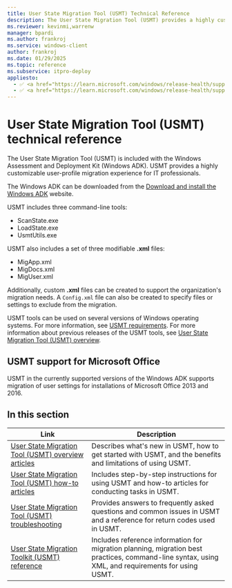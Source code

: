 ```yaml
---
title: User State Migration Tool (USMT) Technical Reference
description: The User State Migration Tool (USMT) provides a highly customizable user-profile migration experience for IT professionals.
ms.reviewer: kevinmi,warrenw
manager: bpardi
ms.author: frankroj
ms.service: windows-client
author: frankroj
ms.date: 01/29/2025
ms.topic: reference
ms.subservice: itpro-deploy
appliesto:
  - ✅ <a href="https://learn.microsoft.com/windows/release-health/supported-versions-windows-client" target="_blank">Windows 11</a>
  - ✅ <a href="https://learn.microsoft.com/windows/release-health/supported-versions-windows-client" target="_blank">Windows 10</a>
---
```


# User State Migration Tool (USMT) technical reference

The User State Migration Tool (USMT) is included with the Windows Assessment and Deployment Kit (Windows ADK). USMT provides a highly customizable user-profile migration experience for IT professionals.

The Windows ADK can be downloaded from the [Download and install the Windows ADK](/windows-hardware/get-started/adk-install) website.

USMT includes three command-line tools:

- ScanState.exe
- LoadState.exe
- UsmtUtils.exe

USMT also includes a set of three modifiable **.xml** files:

- MigApp.xml
- MigDocs.xml
- MigUser.xml

Additionally, custom **.xml** files can be created to support the organization's migration needs. A `Config.xml` file can also be created to specify files or settings to exclude from the migration.

USMT tools can be used on several versions of Windows operating systems. For more information, see [USMT requirements](usmt-requirements.md). For more information about previous releases of the USMT tools, see [User State Migration Tool (USMT) overview](/previous-versions/windows/hh825227(v=win.10)).

## USMT support for Microsoft Office

USMT in the currently supported versions of the Windows ADK supports migration of user settings for installations of Microsoft Office 2013 and 2016.

## In this section

| Link | Description |
|------ |----------- |
|[User State Migration Tool (USMT) overview articles](usmt-topics.md)|Describes what's new in USMT, how to get started with USMT, and the benefits and limitations of using USMT.|
|[User State Migration Tool (USMT) how-to articles](usmt-how-to.md)|Includes step-by-step instructions for using USMT and how-to articles for conducting tasks in USMT.|
|[User State Migration Tool (USMT) troubleshooting](usmt-troubleshooting.md)|Provides answers to frequently asked questions and common issues in USMT and a reference for return codes used in USMT.|
|[User State Migration Toolkit (USMT) reference](usmt-reference.md)|Includes reference information for migration planning, migration best practices, command-line syntax, using XML, and requirements for using USMT.|
